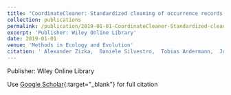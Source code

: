 ```yaml
---
title: "CoordinateCleaner: Standardized cleaning of occurrence records from biological collection databases"
collection: publications
permalink: /publication/2019-01-01-CoordinateCleaner-Standardized-cleaning-of-occurrence-records-from-biological-collection-databases
excerpt: 'Publisher: Wiley Online Library'
date: 2019-01-01
venue: 'Methods in Ecology and Evolution'
citation: ' Alexander Zizka,  Daniele Silvestro,  Tobias Andermann,  Josué Azevedo,  Camila Duarte,  Daniel Edler,  Harith Farooq,  Andrei Herdean,  María Ariza,  Ruud Scharn, &quot;CoordinateCleaner: Standardized cleaning of occurrence records from biological collection databases.&quot; Methods in Ecology and Evolution, 2019.'
---
```

Publisher: Wiley Online Library

Use [Google Scholar](https://scholar.google.com/scholar?q=CoordinateCleaner:+Standardized+cleaning+of+occurrence+records+from+biological+collection+databases){:target="_blank"} for full citation